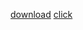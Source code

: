 [download](https://drive.google.com/uc?id=1OJpdfzyzqejqfNy0xOB34IWFSKiycEoq&export=download)
[click](https://doc-0o-2k-docs.googleusercontent.com/docs/securesc/3sn3frrjcffe5s29t9idthjjj0eu0s86/bhimjfip8tl48fm2b85660r8dbu69hqj/1701412725000/03088905860960290598/13646550070060594769/1OJpdfzyzqejqfNy0xOB34IWFSKiycEoq?e=download&ax=AEqgLxkgcLh4PCTV_nMqU9nbJrjMCzZJsJ-mTMhNJy1gYe8CMUyoEe8rvA7lhRrDNEWZ8r-Oc_d6J-tgkUcJvP51p2ENDSjV0gGBgr2R2mN6y-XvFGoqrii-AlFTwQz0n4a_kCj3llqFKAU7wXrpOI34JDqffJWvuea_vZowdpc9-NUm2O4Gqx_1RdkDT4kUouNaBkvfhHqPfbw88-LAnBxRZn696LaQQ9lJXS_4F-XEKRDkRX23S3fS_4zLb1ub2MtKRiZ90w6K258BipPZKvufRP16ygShUDONH4gm4HDpUet1mYVCzTMvUEZDu2ONN8Xk4sA3NCtFfble-NrftUNZlY0L76HQp0u9cZ9WkpeohHzWM8bky37HtYC04x6G0Chd4ym364NhLKsD9dQkTvHLCVpJ7UW3KMeQ300oFhPPbbwT_otA1v8cjc5HzvT3JOuAUVFRUw7S2kln4GmArzhR25Jl45LxlvWsNewofXypYi-7TVihLvpvuXv_6LndFn4RT2t3hkliEJwWyatkXFMM9nJA_n3vTMUMX7BHOy4pRCighJsVw0huJ6WuCN9cAqKI2cRHjz1cQVA3Uz2Xrof4jxejq52Ddb-YrxvTHEa_8ZQGq9o8VRtqx6TDJUiIq58pX5FVx8CY0GsHF0XTADPYpWqfvLgpGVDcRZ0nN8Hodi6a1aVSJGdzSilz11IK8aFcb71tqmEudMCUYdN-KyivBEdqywXAcx-D4dzcjD8m4o8vl5YUyxAys6zNKhknpgICF5p4khz5B45QabdDuo_IgiwWqUulvorp0Kzvk0ZofRzciI_3eqrb96Oy2bLx5q7nmNjeC12gEfttdgSIm6hBMichn-Po83H-SuNOHri5PDAufhqSHuAqeVk3JWsAI_TZuarxWqHDK6j5jGcMJM_rcCuXszUByVUACeCiUrDEp8JTti2igw&uuid=a04d8a12-b9c0-43cf-80f3-89657764c436&authuser=0&nonce=v9va9t3tj35gq&user=13646550070060594769&hash=fkafke4bhgavs8djuuj6q9caeorhqjcd)
